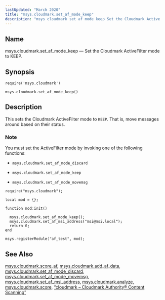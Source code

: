 ```yaml
---
lastUpdated: "March 2020"
title: "msys.cloudmark.set_af_mode_keep"
description: "msys cloudmark set af mode keep Set the Cloudmark Active Filter mode to KEEP msys cloudmark set af mode keep This sets the Cloudmark Active Filter mode to KEEP That is move messages around based on their status You must set the Active Filter mode by invoking one of the..."
---
```


<a name="lua.ref.msys.cloudmark.set_af_mode_keep"></a> 
## Name

msys.cloudmark.set_af_mode_keep — Set the Cloudmark ActiveFilter mode to KEEP.

<a name="idp15062656"></a> 
## Synopsis

`require('msys.cloudmark')`

`msys.cloudmark.set_af_mode_keep()`

<a name="idp15065648"></a> 
## Description

This sets the Cloudmark ActiveFilter mode to `KEEP`. That is, move messages around based on their status.

### Note

You must set the ActiveFilter mode by invoking one of the following functions:

*   `msys.cloudmark.set_af_mode_discard`

*   `msys.cloudmark.set_af_mode_keep`

*   `msys.cloudmark.set_af_mode_movemsg`

<a name="lua.ref.msys.cloudmark.set_af_mode_keep.example"></a> 


```
require("msys.cloudmark");

local mod = {};

function mod:init()

  msys.cloudmark.set_af_mode_keep();
  msys.cloudmark.set_af_msi_address("msi@msi.local");
  return 0;
end

msys.registerModule("af_test", mod);
```

<a name="idp15076320"></a> 
## See Also

[msys.cloudmark.score_af](/momentum/4/lua/ref-msys-cloudmark-score-af), [msys.cloudmark.add_af_data](/momentum/4/lua/ref-msys-cloudmark-add-af-data), [msys.cloudmark.set_af_mode_discard](/momentum/4/lua/ref-msys-cloudmark-set-af-mode-discard), [msys.cloudmark.set_af_mode_movemsg](/momentum/4/lua/ref-msys-cloudmark-set-af-mode-movemsg), [msys.cloudmark.set_af_msi_address](/momentum/4/lua/ref-msys-cloudmark-set-af-msi-address), [msys.cloudmark.analyze](/momentum/4/lua/ref-msys-cloudmark-analyze), [msys.cloudmark.score](/momentum/4/lua/ref-msys-cloudmark-score), [“cloudmark – Cloudmark Authority® Content Scanning”](/momentum/4/modules/cloudmark)
